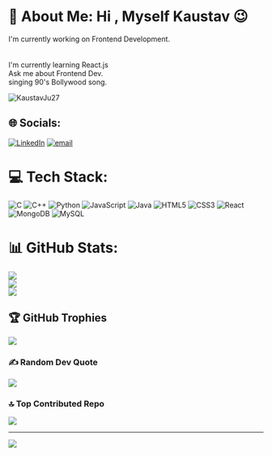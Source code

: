 # 💫 About Me: Hi , Myself Kaustav 😉
I'm currently working on Frontend Development.<br><br><br>I'm currently learning React.js<br>Ask me about Frontend Dev.<br>singing 90's Bollywood song.

<p align="left"> <img src="https://komarev.com/ghpvc/?username=KaustavJu27&label=Profile%20views&color=0e75b6&style=flat" alt="KaustavJu27" /> </p>

## 🌐 Socials:
[![LinkedIn](https://img.shields.io/badge/LinkedIn-%230077B5.svg?logo=linkedin&logoColor=white)](https://linkedin.com/in/kaustav-m0ndal2005) [![email](https://img.shields.io/badge/Email-D14836?logo=gmail&logoColor=white)](mailto:kaustav709@gmail.com) 

# 💻 Tech Stack:
![C](https://img.shields.io/badge/c-%2300599C.svg?style=plastic&logo=c&logoColor=white) ![C++](https://img.shields.io/badge/c++-%2300599C.svg?style=plastic&logo=c%2B%2B&logoColor=white) ![Python](https://img.shields.io/badge/python-3670A0?style=plastic&logo=python&logoColor=ffdd54) ![JavaScript](https://img.shields.io/badge/javascript-%23323330.svg?style=plastic&logo=javascript&logoColor=%23F7DF1E) ![Java](https://img.shields.io/badge/java-%23ED8B00.svg?style=plastic&logo=openjdk&logoColor=white) ![HTML5](https://img.shields.io/badge/html5-%23E34F26.svg?style=plastic&logo=html5&logoColor=white) ![CSS3](https://img.shields.io/badge/css3-%231572B6.svg?style=plastic&logo=css3&logoColor=white) ![React](https://img.shields.io/badge/react-%2320232a.svg?style=plastic&logo=react&logoColor=%2361DAFB) ![MongoDB](https://img.shields.io/badge/MongoDB-%234ea94b.svg?style=plastic&logo=mongodb&logoColor=white) ![MySQL](https://img.shields.io/badge/mysql-4479A1.svg?style=plastic&logo=mysql&logoColor=white)
# 📊 GitHub Stats:
![](https://github-readme-stats.vercel.app/api?username=KaustavJu27&theme=dark&hide_border=false&include_all_commits=false&count_private=false)<br/>
![](https://nirzak-streak-stats.vercel.app/?user=KaustavJu27&theme=dark&hide_border=false)<br/>
![](https://github-readme-stats.vercel.app/api/top-langs/?username=KaustavJu27&theme=dark&hide_border=false&include_all_commits=false&count_private=false&layout=compact)

## 🏆 GitHub Trophies
![](https://github-profile-trophy.vercel.app/?username=KaustavJu27&theme=radical&no-frame=false&no-bg=true&margin-w=4)

### ✍️ Random Dev Quote
![](https://quotes-github-readme.vercel.app/api?type=horizontal&theme=radical)

### 🔝 Top Contributed Repo
![](https://github-contributor-stats.vercel.app/api?username=KaustavJu27&limit=5&theme=dark&combine_all_yearly_contributions=true)

---
[![](https://visitcount.itsvg.in/api?id=KaustavJu27&icon=0&color=0)](https://visitcount.itsvg.in)

<!-- Proudly created with GPRM ( https://gprm.itsvg.in ) -->
